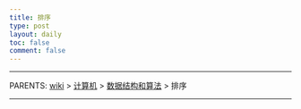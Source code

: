 ```yaml
---
title: 排序
type: post
layout: daily
toc: false
comment: false
---
```

---
PARENTS: [wiki](/gknows/wiki) > [计算机](/gknows/计算机) > [数据结构和算法](/gknows/数据结构和算法) > 排序

---
